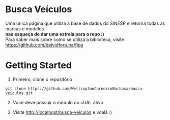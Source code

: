 # Busca Veículos
Uma única página que utiliza a base de dados do SINESP
e retorna todas as marcas e modelos
<br>
**nao esqueça de dar uma estrela para o repo :)**
<br>
Para saber mais sobre como se utiliza a biblioteca, visite https://github.com/deividfortuna/fipe

# Getting Started
1. Primeiro, clone o repositório
```
git clone https://github.com/WellingtonCarneiroBarbosa/busca-veiculos.git
```
2. Você deve possuir o módulo do cURL ativo

3. Visite [http://localhost/busca-veiculos](http://localhost/busca-veiculos) e voalá :)


